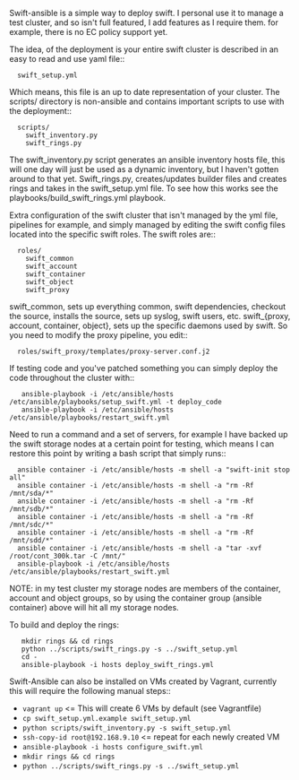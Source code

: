 Swift-ansible is a simple way to deploy swift. I personal use it to manage a
test cluster, and so isn't full featured, I add features as I require them.
for example, there is no EC policy support yet.

The idea, of the deployment is your entire swift cluster is described in an easy
to read and use yaml file::
```
  swift_setup.yml
```
Which means, this file is an up to date representation of your cluster.
The scripts/ directory is non-ansible and contains important scripts to use
with the deployment::
```
  scripts/
    swift_inventory.py
    swift_rings.py
```
The swift_inventory.py script generates an ansible inventory hosts file, this
will one day will just be used as a dynamic inventory, but I haven't gotten
around to that yet. Swift_rings.py, creates/updates builder files and creates
rings and takes in the swift_setup.yml file.
To see how this works see the playbooks/build_swift_rings.yml playbook.

Extra configuration of the swift cluster that isn't managed by the yml file,
pipelines for example, and simply managed by editing the swift config files
located into the specific swift roles. The swift roles are::
```
  roles/
    swift_common
    swift_account
    swift_container
    swift_object
    swift_proxy
```
swift_common, sets up everything common, swift dependencies, checkout the
source, installs the source, sets up syslog, swift users, etc.
swift_{proxy, account, container, object}, sets up the specific daemons used by
swift. So you need to modify the proxy pipeline, you edit::
```
  roles/swift_proxy/templates/proxy-server.conf.j2
```

If testing code and you've patched something you can simply deploy the code
throughout the cluster with::
```
   ansible-playbook -i /etc/ansible/hosts /etc/ansible/playbooks/setup_swift.yml -t deploy_code
   ansible-playbook -i /etc/ansible/hosts /etc/ansible/playbooks/restart_swift.yml
```

Need to run a command and a set of servers, for example I have backed up the
swift storage nodes at a certain point for testing, which means I can restore
this point by writing a bash script that simply runs::
```
  ansible container -i /etc/ansible/hosts -m shell -a "swift-init stop all"
  ansible container -i /etc/ansible/hosts -m shell -a "rm -Rf /mnt/sda/*"
  ansible container -i /etc/ansible/hosts -m shell -a "rm -Rf /mnt/sdb/*"
  ansible container -i /etc/ansible/hosts -m shell -a "rm -Rf /mnt/sdc/*"
  ansible container -i /etc/ansible/hosts -m shell -a "rm -Rf /mnt/sdd/*"
  ansible container -i /etc/ansible/hosts -m shell -a "tar -xvf /root/cont_300k.tar -C /mnt/"
  ansible-playbook -i /etc/ansible/hosts /etc/ansible/playbooks/restart_swift.yml
```
NOTE: in my test cluster my storage nodes are members of the container, account
and object groups, so by using the container group (ansible container) above
will hit all my storage nodes.

To build and deploy the rings:
```
   mkdir rings && cd rings
   python ../scripts/swift_rings.py -s ../swift_setup.yml
   cd -
   ansible-playbook -i hosts deploy_swift_rings.yml
```

Swift-Ansible can also be installed on VMs created by Vagrant, currently this
will require the following manual steps::
  * `vagrant up`  <= This will create 6 VMs by default (see Vagrantfile)
  * `cp swift_setup.yml.example swift_setup.yml`
  * `python scripts/swift_inventory.py -s swift_setup.yml`
  * `ssh-copy-id root@192.168.9.10` <= repeat for each newly created VM
  * `ansible-playbook -i hosts configure_swift.yml`
  * `mkdir rings && cd rings`
  * `python ../scripts/swift_rings.py -s ../swift_setup.yml`
